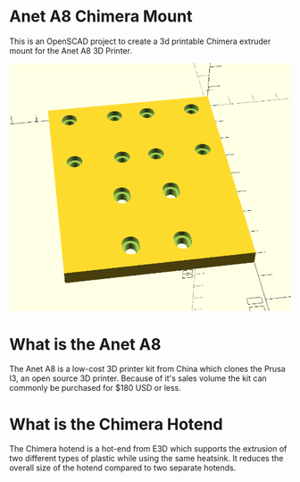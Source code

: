 # Anet A8 Chimera Mount

This is an OpenSCAD project to create a 3d printable Chimera extruder mount for the Anet A8 3D Printer.

![progress screenshot of rendering of project](/graphics/progress.png?raw=true "Progress")

# What is the Anet A8

The Anet A8 is a low-cost 3D printer kit from China which clones the Prusa I3, an open source 3D printer.  Because of it's sales volume the kit can commonly be purchased for $180 USD or less.

# What is the Chimera Hotend

The Chimera hotend is a hot-end from E3D which supports the extrusion of two different types of plastic while using the same heatsink.  It reduces the overall size of the hotend compared to two separate hotends.